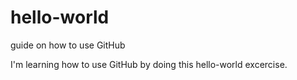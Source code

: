 # hello-world
guide on how to use GitHub

I'm learning how to use GitHub by doing this hello-world excercise. 
